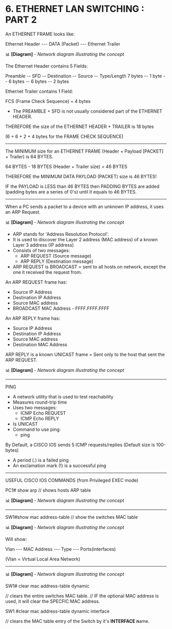 # 6. ETHERNET LAN SWITCHING : PART 2

An ETHERNET FRAME looks like:

Ethernet Header --- DATA (Packet) --- Ethernet Trailer

📊 **[Diagram]** - *Network diagram illustrating the concept*


The Ethernet Header contains 5 Fields:

Preamble -- SFD -- Destination -- Source -- Type/Length
7 bytes  -- 1 byte -- 6 bytes -- 6 bytes --   2 bytes

Ethernet Trailer contains 1 Field:

FCS (Frame Check Sequence) = 4 bytes

- The PREAMBLE + SFD is not usually considered part of the ETHERNET HEADER.

THEREFORE the size of the ETHERNET HEADER + TRAILER is 18 bytes

(6 + 6 + 2 + 4 bytes for the FRAME CHECK SEQUENCE)

---

The MINIMUM size for an ETHERNET FRAME (Header + Payload [PACKET] + Trailer) is 64 BYTES.

64 BYTES - 18 BYTES (Header + Trailer size) = 46 BYTES

THEREFORE the MINIMUM DATA PAYLOAD (PACKET) size is 46 BYTES!

IF the PAYLOAD is LESS than 46 BYTES then PADDING BYTES are added (padding bytes are a series of 0's) until it equals to 46 BYTES.

---

When a PC sends a packet to a device with an unknown IP address, it uses an ARP Request.

📊 **[Diagram]** - *Network diagram illustrating the concept*


- ARP stands for 'Address Resolution Protocol'.
- It is used to discover the Layer 2 address (MAC address) of a known Layer 3 address (IP address)
- Consists of two messages:
    - ARP REQUEST (Source message)
    - ARP REPLY (Destination message)
- ARP REQUEST is BROADCAST = sent to all hosts on network, except the one it received the request from.

An ARP REQUEST frame has:

- Source IP Address
- Destination IP Address
- Source MAC address
- BROADCAST MAC Address - FFFF.FFFF.FFFF

An ARP REPLY frame has:

- Source IP Address
- Destination IP Address
- Source MAC address
- Destination MAC Address

ARP REPLY is a known UNICAST frame = Sent only to the host that sent the ARP REQUEST.

📊 **[Diagram]** - *Network diagram illustrating the concept*


---

PING

- A network utility that is used to test reachability
- Measures round-trip time
- Uses two messages:
    - ICMP Echo REQUEST
    - ICMP Echo REPLY
- Is UNICAST
- Command to use ping:
    - ping <ip-address>

By Default, a CISCO IOS sends 5 ICMP requests/replies
(Default size is 100-bytes)

- A period (.) is a failed ping
- An exclamation mark (!) is a successful ping

---

USEFUL CISCO IOS COMMANDS (from Privileged EXEC mode)

PC1# show arp // shows hosts ARP table

📊 **[Diagram]** - *Network diagram illustrating the concept*


---

SW1#show mac address-table // show the switches MAC table

📊 **[Diagram]** - *Network diagram illustrating the concept*


Will show:

Vlan --- MAC Address --- Type --- Ports(interfaces)

(Vlan = Virtual Local Area Network)

---

📊 **[Diagram]** - *Network diagram illustrating the concept*


SW1# clear mac address-table dynamic <optional MAC address>

// clears the entire switches MAC table.
// IF the optional MAC address is used, it will clear the SPECFIC MAC address.

SW1 #clear mac address-table dynamic interface <optional Interface>

// clears the MAC table entry of the Switch by it's **INTERFACE n**ame.
